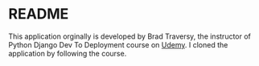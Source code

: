# README

This application orginally is developed by Brad Traversy, the instructor of Python Django Dev To Deployment course on [Udemy](https://www.udemy.com/course/python-django-dev-to-deployment). I cloned the application by following the course.
